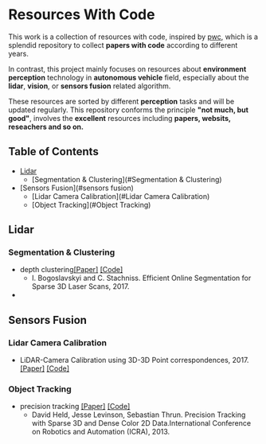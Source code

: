 # Resources With Code

This work is a collection of resources with code, inspired by [pwc](https://github.com/zziz/pwc), which is a splendid repository to collect  **papers with code** according to different years. 

In contrast, this project mainly focuses on resources about **environment perception**  technology in  **autonomous vehicle** field, especially about the **lidar**, **vision**, or **sensors fusion** related algorithm.

These resources are sorted by different **perception** tasks and will be updated regularly. This repository conforms the principle **"not much, but good"**, involves the **excellent** resources including **papers, websits, reseachers and so on.**
## Table of Contents
- [Lidar](#lidar)
  - [Segmentation & Clustering](#Segmentation & Clustering)
- [Sensors Fusion](#sensors fusion)
  - [Lidar Camera Calibration](#Lidar Camera Calibration)
  - [Object Tracking](#Object Tracking)
## Lidar
### Segmentation & Clustering
- depth clustering[[Paper]](http://www.ipb.uni-bonn.de/pdfs/bogoslavskyi16pfg.pdf) [[Code]](https://github.com/PRBonn/depth_clustering)
  * I. Bogoslavskyi and C. Stachniss. Efficient Online Segmentation for Sparse 3D Laser Scans, 2017.
- 
  

## Sensors Fusion
### Lidar Camera Calibration
- LiDAR-Camera Calibration using 3D-3D Point correspondences, 2017. [[Paper]](http://arxiv.org/abs/1705.09785) [[Code]](https://github.com/ankitdhall/lidar_camera_calibration)
### Object Tracking
- precision tracking [[Paper]](http://driving.stanford.edu/papers/ICRA2013.pdf) [[Code]](https://github.com/davheld/precision-tracking)
  * David Held, Jesse Levinson, Sebastian Thrun. Precision Tracking with Sparse 3D and Dense Color 2D Data.International Conference on Robotics and Automation (ICRA), 2013.

